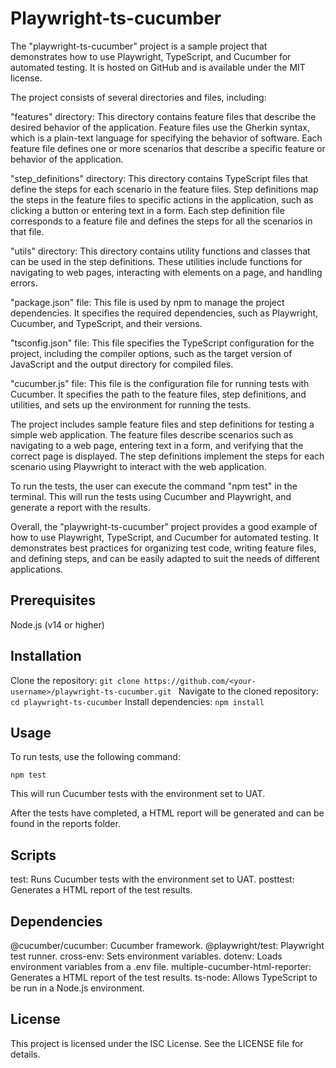 # Playwright-ts-cucumber
The "playwright-ts-cucumber" project is a sample project that demonstrates how to use Playwright, TypeScript, and Cucumber for automated testing. It is hosted on GitHub and is available under the MIT license.

The project consists of several directories and files, including:

"features" directory: This directory contains feature files that describe the desired behavior of the application. Feature files use the Gherkin syntax, which is a plain-text language for specifying the behavior of software. Each feature file defines one or more scenarios that describe a specific feature or behavior of the application.

"step_definitions" directory: This directory contains TypeScript files that define the steps for each scenario in the feature files. Step definitions map the steps in the feature files to specific actions in the application, such as clicking a button or entering text in a form. Each step definition file corresponds to a feature file and defines the steps for all the scenarios in that file.

"utils" directory: This directory contains utility functions and classes that can be used in the step definitions. These utilities include functions for navigating to web pages, interacting with elements on a page, and handling errors.

"package.json" file: This file is used by npm to manage the project dependencies. It specifies the required dependencies, such as Playwright, Cucumber, and TypeScript, and their versions.

"tsconfig.json" file: This file specifies the TypeScript configuration for the project, including the compiler options, such as the target version of JavaScript and the output directory for compiled files.

"cucumber.js" file: This file is the configuration file for running tests with Cucumber. It specifies the path to the feature files, step definitions, and utilities, and sets up the environment for running the tests.

The project includes sample feature files and step definitions for testing a simple web application. The feature files describe scenarios such as navigating to a web page, entering text in a form, and verifying that the correct page is displayed. The step definitions implement the steps for each scenario using Playwright to interact with the web application.

To run the tests, the user can execute the command "npm test" in the terminal. This will run the tests using Cucumber and Playwright, and generate a report with the results.

Overall, the "playwright-ts-cucumber" project provides a good example of how to use Playwright, TypeScript, and Cucumber for automated testing. It demonstrates best practices for organizing test code, writing feature files, and defining steps, and can be easily adapted to suit the needs of different applications.

## Prerequisites
Node.js (v14 or higher)
## Installation
Clone the repository: ```git clone https://github.com/<your-username>/playwright-ts-cucumber.git ```
Navigate to the cloned repository: ``` cd playwright-ts-cucumber ```
Install dependencies: ``` npm install ```
## Usage
To run tests, use the following command:
```
npm test 
```
This will run Cucumber tests with the environment set to UAT.


After the tests have completed, a HTML report will be generated and can be found in the reports folder.

## Scripts
test: Runs Cucumber tests with the environment set to UAT.
posttest: Generates a HTML report of the test results.
## Dependencies
@cucumber/cucumber: Cucumber framework.
@playwright/test: Playwright test runner.
cross-env: Sets environment variables.
dotenv: Loads environment variables from a .env file.
multiple-cucumber-html-reporter: Generates a HTML report of the test results.
ts-node: Allows TypeScript to be run in a Node.js environment.
## License
This project is licensed under the ISC License. See the LICENSE file for details.
